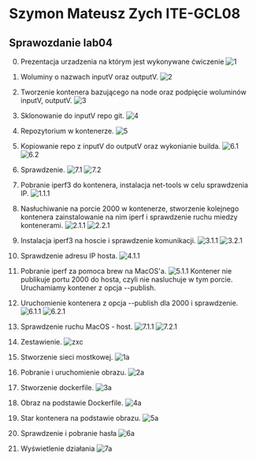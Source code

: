 # Szymon Mateusz Zych ITE-GCL08
## Sprawozdanie lab04
0. Prezentacja urzadzenia na którym jest wykonywane ćwiczenie
![1](./1.png)

1. Woluminy o nazwach inputV oraz outputV.
![2](./2.png)

2. Tworzenie kontenera bazującego na node oraz podpięcie woluminów inputV, outputV.
![3](./3.png)

3. Sklonowanie do inputV repo git.
![4](./4.png)

4. Repozytorium w kontenerze.
![5](./5.png)

5. Kopiowanie repo z inputV do outputV oraz wykonianie builda.
![6.1](./6.png)
![6.2](./6.1.png)


6. Sprawdzenie.
![7.1](./7.1.png)
![7.2](./7.2.png)

7. Pobranie iperf3 do kontenera, instalacja net-tools w celu sprawdzenia IP.
![1.1.1](./1.1.1.png)

8. Nasłuchiwanie na porcie 2000 w kontenerze, stworzenie kolejnego kontenera zainstalowanie na nim iperf i sprawdzenie ruchu miedzy kontenerami.
![2.1.1](./2.1.1.png)
![2.2.1](./2.2.1.png)

9. Instalacja iperf3 na hoscie i sprawdzenie komunikacji.
![3.1.1](./3.1.1.png)
![3.2.1](./3.2.1.png)

10. Sprawdzenie adresu IP hosta.
![4.1.1](./4.1.1.png)

11. Pobranie iperf za pomoca brew na MacOS'a.
![5.1.1](./5.1.1.png)
Kontener nie publikuje portu 2000 do hosta, czyli nie nasluchuje w tym porcie. Uruchamiamy kontener z opcja --publish.

12. Uruchomienie kontenera z opcja --publish dla 2000 i sprawdzenie.
![6.1.1](./6.1.1.png)
![6.2.1](./6.2.1.png)

13. Sprawdzenie ruchu MacOS - host.
![7.1.1](./7.1.1.png)
![7.2.1](./7.2.1.png)

14. Zestawienie.
![zxc](./zxc.png)

15. Stworzenie sieci mostkowej.
![1a](./1a.png)

16. Pobranie i uruchomienie obrazu.
![2a](./2a.png)

17. Stworzenie dockerfile.
![3a](./4aa.png)

18. Obraz na podstawie Dockerfile.
![4a](./4a.png)

19. Star kontenera na podstawie obrazu.
![5a](./5a.png)

20. Sprawdzenie i pobranie hasła
![6a](./6a.png)

21. Wyświetlenie działania
![7a](./7a.png)
